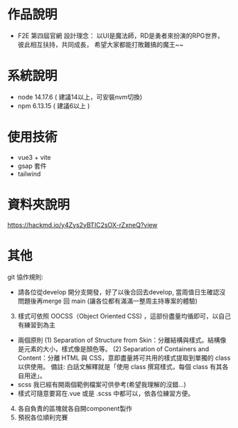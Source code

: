 # 作品說明

  - F2E 第四屆官網
    設計理念：
    以UI是魔法師，RD是勇者來扮演的RPG世界，
    彼此相互扶持，共同成長，
    希望大家都能打敗難搞的魔王~~

# 系統說明
  - node 14.17.6 ( 建議14以上，可安裝nvm切換)
  - npm 6.13.15 ( 建議6以上 )
  
# 使用技術
  - vue3 + vite
  - gsap 套件
  - tailwind
  
# 資料夾說明
  
  https://hackmd.io/y4Zys2yBTIC2sOX-rZxneQ?view
  
# 其他

git 協作規則:
- 請各位從develop 開分支開發，好了以後合回去develop, 當周值日生確認沒問題後再merge 回 main (讓各位都有滿滿一整周主持專案的體驗)

3. 樣式可依照 OOCSS（Object Oriented CSS) ，這部份盡量均循即可，以自己有練習到為主
  - 兩個原則
    (1) Separation of Structure from Skin：分離結構與樣式。結構像是元素的大小，樣式像是顏色等。
    (2) Separation of Containers and Content：分離 HTML 與 CSS，意即盡量將可共用的樣式提取到單獨的 class 以供使用。
        備註: 白話文解釋就是「使用 class 撰寫樣式，每個 class 有其各自用途」。
  - scss 我已經有開兩個範例檔案可供參考(希望我理解的沒錯...)
  - 樣式可隨意要寫在.vue 或是 .scss 中都可以，依各位練習方便。

4. 各自負責的區塊就各自開component製作
5. 預祝各位順利完賽

